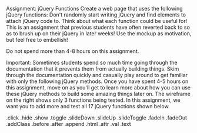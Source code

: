 Assignment: jQuery Functions
Create a web page that uses the following jQuery functions: Don't randomly start writing jQuery and find elements to attach jQuery code to. Think about what each function could be useful for! This is an assignment that previous students have often reverted back to so as to brush up on their jQuery in later weeks! Use the mockup as motivation, but feel free to embellish!

Do not spend more than 4-8 hours on this assignment.

Important: Sometimes students spend so much time going through the documentation that it prevents them from actually building things. Skim through the documentation quickly and casually play around to get familiar with only the following jQuery methods. Once you have spent 4-5 hours on this assignment, move on as you'll get to learn more about how you can use these jQuery methods to build some amazing things later on.  The wireframe on the right shows only 3 functions being tested.  In this assignment, we want you to add more and test all 17 jQuery functions shown below. 



.click
.hide
.show
.toggle
.slideDown
.slideUp
.slideToggle
.fadeIn
.fadeOut
.addClass
.before
.after
.append
.html
.attr
.val
.text 